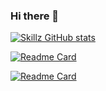 ### Hi there 👋
[![Skillz GitHub stats](https://github-readme-stats.vercel.app/api?username=skillz4real&show_icons=true&theme=dark)](https://github.com/skillz4real/github-readme-stats)

[![Readme Card](https://github-readme-stats.vercel.app/api/pin/?username=skillz4real&repo=paste-bin&theme=dark)](https://github.com/anuraghazra/github-readme-stats)

[![Readme Card](https://github-readme-stats.vercel.app/api/pin/?username=skillz4real&repo=)](https://github.com/anuraghazra/github-readme-stats)
